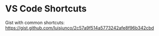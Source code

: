
# VS Code Shortcuts


Gist with common shortcuts:
https://gist.github.com/luisjunco/2c57a9f514a5773242afe8f96b342cbd




<!--

@LT:

Display shortcuts on VS Code:
- Ctrl + Shift + P
- Toggle ScreenCast mode

-->
